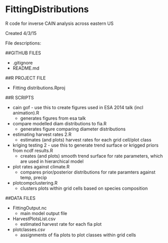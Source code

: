# FittingDistributions
R code for inverse CAIN analysis across eastern US

Created 4/3/15

File descriptions:

##GITHUB FILES
* .gitignore
* README.md

##R PROJECT FILE
* Fitting distributions.Rproj 

##R SCRIPTS
* cain gof - use this to create figures used in ESA 2014 talk (incl animation).R 	
  * generates figures from esa talk
* compare modelled diam distributions to fia.R 	
  * generates figure comparing diameter distributions
* estimating harvest rates 2.R 
  * estimates (and plots) harvest rates for each grid cell/plot class
* kriging testing 2 - use this to generate trend surface or krigged priors from ncdf results.R 
  * creates (and plots) smooth trend surface for rate parameters, which are used in hierarchical model 
* plot rates against climate.R 
  * compares prior/posterior distributions for rate paramters against temp, precip
* plotcompclustering.R 
  * clusters plots within grid cells based on species composition

##DATA FILES
* FittingOutput.nc 
  * main model output file
* HarvestPlotsList.csv 
  * estimated harvest rate for each fia plot
* plotclasses.csv 
  * assignments of fia plots to plot classes within grid cells
